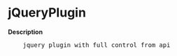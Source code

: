 jQueryPlugin
============
<b>Description</b><br/>
<pre>
    jquery plugin with full control from api
</pre>